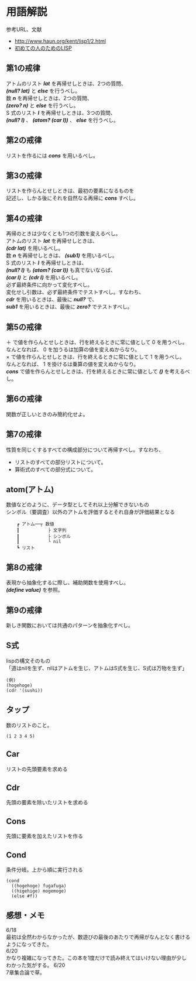 # 用語解説

参考URL、文献  

* http://www.haun.org/kent/lisp1/2.html
* [初めての人のためのLISP](https://www.amazon.co.jp/dp/4798119415/ref=cm_sw_r_tw_dp_U_x_FW7.CbVTHZ064)

## 第1の戒律

アトムのリスト ___lat___ を再帰せしときは、2つの質問、  
___(null? lat)___ と ___else___ を行うべし。  
数 ___n___ を再帰せしときは、2つの質問、  
___(zero? n)___ と ___else___ を行うべし。  
S 式のリスト ___l___ を再帰せしときは、3つの質問、  
___(null? l)___ 、 ___(atom? (car l))___ 、 ___else___ を行うべし。  

## 第2の戒律

リストを作るには ___cons___ を用いるべし。

## 第3の戒律

リストを作らんとせしときは、最初の要素になるものを  
記述し、しかる後にそれを自然なる再帰に ___cons___ すべし。

## 第4の戒律

再帰のときは少なくとも1つの引数を変えるべし。  
アトムのリスト ___lat___ を再帰せしときは、  
___(cdr lat)___ を用いるべし。  
数 ___n___ を再帰せしときは、
___(sub1)___ を用いるべし。  
S 式のリスト ___l___ を再帰せしときは、  
___(null? l)___ も ___(atom? (car l))___ も真でないならば、  
___(car l)___ と ___(cdr l)___ を用いるべし。  
必ず最終条件に向かって変化すべし。  
変化せし引数は、必ず最終条件でテストすべし。すなわち、  
___cdr___ を用いるときは、最後に ___null?___ で、  
___sub1___ を用いるときは、最後に ___zero?___ でテストすべし。  

## 第5の戒律

＋ で値を作らんとせしときは、行を終えるときに常に値として 0 を用うべし。  
なんとなれば、 0 を加うるは加算の値を変えぬからなり。  
× で値を作らんとせしときは、行を終えるときに常に値として 1 を用うべし。  
なんとなれば、 1 を掛けるは乗算の値を変えぬからなり。  
___cons___ で値を作らんとせしときは、行を終えるときに常に値として ___()___ を考えるべし。  

## 第6の戒律

関数が正しいときのみ簡約化せよ。  

## 第7の戒律

性質を同じくするすべての構成部分について再帰すべし。すなわち、  

* リストのすべての部分リストについて。
* 算術式のすべての部分式について。

## atom(アトム)

数値などのように、データ型としてそれ以上分解できないもの  
 シンボル（要調査）以外のアトムを評価するとそれ自身が評価結果となる  

```
	┏ アトム──┬ 数値
	┃           ├ 文字列
	┃           ├ シンボル
	┃           └ nil
	┗ リスト
```

## 第8の戒律

表現から抽象化するに際し、補助関数を使用すべし。  
___(define value)___ を参照。  

## 第9の戒律

新しき関数においては共通のパターンを抽象化すべし。  

## S式

lispの構文そのもの  
「道はnilを生ず、nilはアトムを生じ、アトムはS式を生じ、S式は万物を生ず」  


```
(例)
(hogehoge)
(cdr '(sushi))
```

## タップ

数のリストのこと。

```
(1 2 3 4 5)
```

## Car

リストの先頭要素を求める

## Cdr

先頭の要素を除いたリストを求める

## Cons

先頭に要素を加えたリストを作る

## Cond

条件分岐。上から順に実行される

```
(cond
  ((hogehoge) fugafuga)
  ((higehige) mogemoge)
  (else #f))
```

## 感想・メモ
6/18  
最初は全然わからなかったが、数遊びの最後のあたりで再帰がなんとなく書けるようになってきた。  
6/20  
かなり複雑になってきた。この本を1度だけで読み終えてはいけない理由が少しわかった気がする。 
6/20  
7章集合論で草。  
